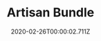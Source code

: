 ---
templateKey: blog-post
featuredpost: false
date: 2020-02-26T00:00:02.711Z
featuredimage: /img/Artisan_Bundle.png
title: Artisan Bundle
description: Pantry
count: 4 out of 6
reward: Keg (1)
tags:
  - Truffle Oil
  - Cloth
  - Goat Cheese
  - Cheese
  - Honey
  - Jelly
  - Apple
  - Apricot
  - Orange
  - Peach
  - Pomegranate
  - Cherry
  - bundles
  - Pantry
---